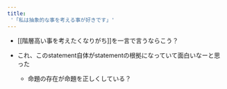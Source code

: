 ```yaml
---
title:
 '「私は抽象的な事を考える事が好きです」'
---
```


- [[階層高い事を考えたくなりがち]]を一言で言うならこう？

- これ、このstatement自体がstatementの根拠になっていて面白いなーと思った
    - 命題の存在が命題を正しくしている？
